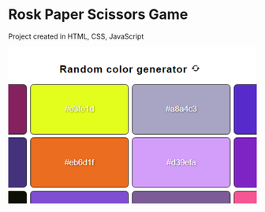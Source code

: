 # Rosk Paper Scissors Game

Project created in HTML, CSS, JavaScript

![Preview](https://github.com/budzynskikarol/random-color-generator/blob/main/random-color-generator.png?raw=true)
